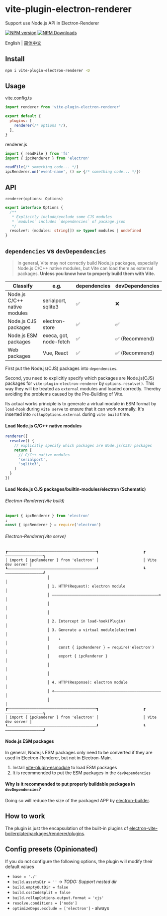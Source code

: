# vite-plugin-electron-renderer

Support use Node.js API in Electron-Renderer

[![NPM version](https://img.shields.io/npm/v/vite-plugin-electron-renderer.svg?style=flat)](https://npmjs.org/package/vite-plugin-electron-renderer)
[![NPM Downloads](https://img.shields.io/npm/dm/vite-plugin-electron-renderer.svg?style=flat)](https://npmjs.org/package/vite-plugin-electron-renderer)

English | [简体中文](https://github.com/electron-vite/vite-plugin-electron/blob/main/packages/electron-renderer/README.zh-CN.md)

## Install

```sh
npm i vite-plugin-electron-renderer -D
```

## Usage

vite.config.ts

```js
import renderer from 'vite-plugin-electron-renderer'

export default {
  plugins: [
    renderer(/* options */),
  ],
}
```

renderer.js

```ts
import { readFile } from 'fs'
import { ipcRenderer } from 'electron'

readFile(/* something code... */)
ipcRenderer.on('event-name', () => {/* something code... */})
```

## API

`renderer(options: Options)`

```ts
export interface Options {
  /**
   * Explicitly include/exclude some CJS modules  
   * `modules` includes `dependencies` of package.json  
   */
  resolve?: (modules: string[]) => typeof modules | undefined
}
```

## `dependencies` vs `devDependencies`

> In general, Vite may not correctly build Node.js packages, especially Node.js C/C++ native modules, but Vite can load them as external packages. **Unless you know how to properly build them with Vite.**

<table>
  <thead>
    <th>Classify</th>
    <th>e.g.</th>
    <th>dependencies</th>
    <th>devDependencies</th>
  </thead>
  <tbody>
    <tr>
      <td>Node.js C/C++ native modules</td>
      <td>serialport, sqlite3</td>
      <td>✅</td>
      <td>❌</td>
    </tr>
    <tr>
      <td>Node.js CJS packages</td>
      <td>electron-store</td>
      <td>✅</td>
      <td>✅</td>
    </tr>
    <tr>
      <td>Node.js ESM packages</td>
      <td>execa, got, node-fetch</td>
      <td>✅</td>
      <td>✅ (Recommend)</td>
    </tr>
    <tr>
      <td>Web packages</td>
      <td>Vue, React</td>
      <td>✅</td>
      <td>✅ (Recommend)</td>
    </tr>
  </tbody>
</table>

First put the Node.js(CJS) packages into `dependencies`.

Second, you need to explicitly specify which packages are Node.js(CJS) packages for `vite-plugin-electron-renderer` by `options.resolve()`. This way they will be treated as `external` modules and loaded correctly. Thereby avoiding the problems caused by the Pre-Building of Vite.

Its actual works principle is to generate a virtual module in ESM format by `load-hook` during `vite serve` to ensure that it can work normally. It's inserted into `rollupOptions.external` during `vite build` time.

#### Load Node.js C/C++ native modules

```js
renderer({
  resolve() {
    // explicitly specify which packages are Node.js(CJS) packages
    return [
      // C/C++ native modules
      'serialport',
      'sqlite3',
    ]
  }
})
```

#### Load Node.js CJS packages/builtin-modules/electron (Schematic)

###### Electron-Renderer(vite build)

```js
import { ipcRenderer } from 'electron'
↓
const { ipcRenderer } = require('electron')
```

###### Electron-Renderer(vite serve)

```
┏————————————————————————————————————————┓                    ┏—————————————————┓
│ import { ipcRenderer } from 'electron' │                    │ Vite dev server │
┗————————————————————————————————————————┛                    ┗—————————————————┛
                   │                                                   │
                   │ 1. HTTP(Request): electron module                 │
                   │ ————————————————————————————————————————————————> │
                   │                                                   │
                   │                                                   │
                   │ 2. Intercept in load-hook(Plugin)                 │
                   │ 3. Generate a virtual module(electron)            │
                   │    ↓                                              │
                   │    const { ipcRenderer } = require('electron')    │
                   │    export { ipcRenderer }                         │
                   │                                                   │
                   │                                                   │
                   │ 4. HTTP(Response): electron module                │
                   │ <———————————————————————————————————————————————— │
                   │                                                   │
┏————————————————————————————————————————┓                    ┏—————————————————┓
│ import { ipcRenderer } from 'electron' │                    │ Vite dev server │
┗————————————————————————————————————————┛                    ┗—————————————————┛
```

#### Node.js ESM packages

In general, Node.js ESM packages only need to be converted if they are used in Electron-Renderer, but not in Electron-Main.

1. Install [vite-plugin-esmodule](https://github.com/vite-plugin/vite-plugin-esmodule) to load ESM packages
2. It is recommended to put the ESM packages in the `devDependencies`

#### Why is it recommended to put properly buildable packages in `devDependencies`?

Doing so will reduce the size of the packaged APP by [electron-builder](https://github.com/electron-userland/electron-builder).

## How to work

The plugin is just the encapsulation of the built-in plugins of [electron-vite-boilerplate/packages/renderer/plugins](https://github.com/electron-vite/electron-vite-boilerplate/tree/main/packages/renderer/plugins).

## Config presets (Opinionated)

If you do not configure the following options, the plugin will modify their default values

- `base = './'`
- `build.assetsDir = ''` -> *TODO: Support nested dir*
- `build.emptyOutDir = false`
- `build.cssCodeSplit = false`
- `build.rollupOptions.output.format = 'cjs'`
- `resolve.conditions = ['node']`
- `optimizeDeps.exclude = ['electron']` - always
